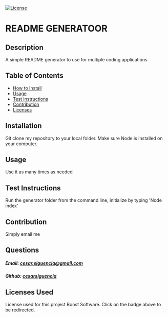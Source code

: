 

[![License](https://img.shields.io/badge/License-Boost_1.0-lightblue.svg)](https://www.boost.org/LICENSE_1_0.txt) 
            
               

# README GENERATOOR

## Description 
A simple README generator to use for multiple coding applications

## Table of Contents
- [How to Install](#installation)
- [Usage](#usage)
- [Test Instructions](#test-instructions)
- [Contribution](#contribute-to-project)
- [Licenses](#licenses-used)


## Installation
Git clone my repository to your local folder. Make sure Node is installed on your computer.

## Usage
Use it as many times as needed

## Test Instructions
Run the generator folder from the command line, initialize by typing 'Node index'

## Contribution
Simply email me

## Questions

##### Email: [cesar.siguencia@gmail.com](cesar.siguencia@gmail.com)
##### Github: [cesarsiguencia](https://github.com/cesarsiguencia)

## Licenses Used
License used for this project Boost Software. Click on the badge above to be redirected.



    